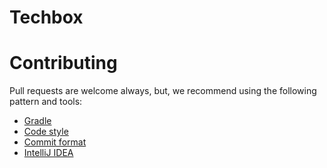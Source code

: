 # Techbox

# Contributing

Pull requests are welcome always, but, we recommend using the following pattern and tools:

* [Gradle](https://gradle.org/)
* [Code style](https://google.github.io/styleguide/javaguide.html)
* [Commit format](https://gist.github.com/sasuked/cb31fdd9aacb928e37d11db788ce517c)
* [IntelliJ IDEA](https://www.jetbrains.com/idea/)